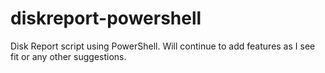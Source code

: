 # diskreport-powershell
Disk Report script using PowerShell. Will continue to add features as I see fit or any other suggestions.
